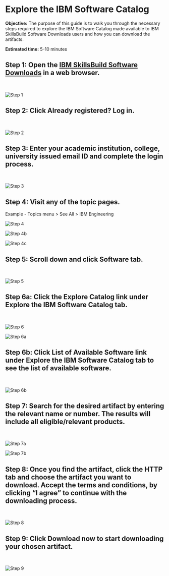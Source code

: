 
# Explore the IBM Software Catalog 

**Objective:**
The purpose of this guide is to walk you through the necessary steps required to explore the IBM Software Catalog made available to IBM SkillsBuild Software Downloads users and how you can download the artifacts.

**Estimated time:** 5-10 minutes

## Step 1: Open the [IBM SkillsBuild Software Downloads](http://ibm.com/academic) in a web browser.
<br />

![Step 1](images/step1.png)

## Step 2: Click **Already registered? Log in.**
<br />

![Step 2](images/step2.png)

## Step 3: Enter your academic institution, college, university issued email ID and complete the login process.
<br />

![Step 3](images/step3.png)

## Step 4: Visit any of the topic pages.
Example - Topics menu > See All > IBM Engineering
<br />

![Step 4](images/step4.png)
<br />

![Step 4b](images/step4b.png)
<br />

![Step 4c](images/step4c.png)

## Step 5: Scroll down and click Software tab.
<br />

![Step 5](images/step5.png)

## Step 6a: Click the Explore Catalog link under Explore the IBM Software Catalog tab.
<br />

![Step 6](images/step6.png)
<br />

![Step 6a](images/step6a.png)

## Step 6b: Click List of Available Software link under Explore the IBM Software Catalog tab to see the list of available software.
<br />

![Step 6b](images/step6b.png)

## Step 7: Search for the desired artifact by entering the relevant name or number. The results will include all eligible/relevant products.
<br />

![Step 7a](images/step7a.png)
<br />

![Step 7b](images/step7b.png)

## Step 8: Once you find the artifact, click the HTTP tab and choose the artifact you want to download. Accept the terms and conditions, by clicking “I agree” to continue with the downloading process.
<br />

![Step 8](images/step8.png)

## Step 9: Click Download now to start downloading your chosen artifact.
<br />

![Step 9](images/step9.png)
